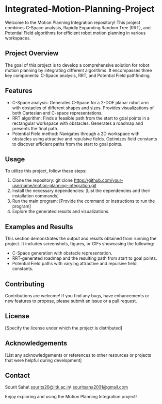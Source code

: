 # Integrated-Motion-Planning-Project
Welcome to the Motion Planning Integration repository! This project combines C-Space analysis, Rapidly Expanding Random Tree (RRT), and Potential Field algorithms for efficient robot motion planning in various workspaces.

## Project Overview
The goal of this project is to develop a comprehensive solution for robot motion planning by integrating different algorithms. It encompasses three key components: C-Space analysis, RRT, and Potential Field pathfinding.

## Features
- C-Space analysis: Generates C-Space for a 2-DOF planar robot arm with obstacles of different shapes and sizes. Provides visualizations of both Cartesian and C-space representations.
- RRT algorithm: Finds a feasible path from the start to goal points in a rectangular workspace with obstacles. Generates a roadmap and presents the final path.
- Potential Field method: Navigates through a 2D workspace with obstacles using attractive and repulsive fields. Optimizes field constants to discover efficient paths from the start to goal points.

## Usage
To utilize this project, follow these steps:

1. Clone the repository: git clone https://github.com/your-username/motion-planning-integration.git
2. Install the necessary dependencies: [List the dependencies and their installation commands]
3. Run the main program: [Provide the command or instructions to run the program]
4. Explore the generated results and visualizations.

## Examples and Results
This section demonstrates the output and results obtained from running the project. It includes screenshots, figures, or GIFs showcasing the following:

- C-Space generation with obstacle representation.
- RRT-generated roadmap and the resulting path from start to goal points.
- Potential Field paths with varying attractive and repulsive field constants.

## Contributing
Contributions are welcome! If you find any bugs, have enhancements or new features to propose, please submit an issue or a pull request.

## License
[Specify the license under which the project is distributed]

## Acknowledgements
[List any acknowledgements or references to other resources or projects that were helpful during development]

## Contact
Sourit Saha\\
sourits20@iitk.ac.in\\
souritsaha2001@gmail.com

Enjoy exploring and using the Motion Planning Integration project!
